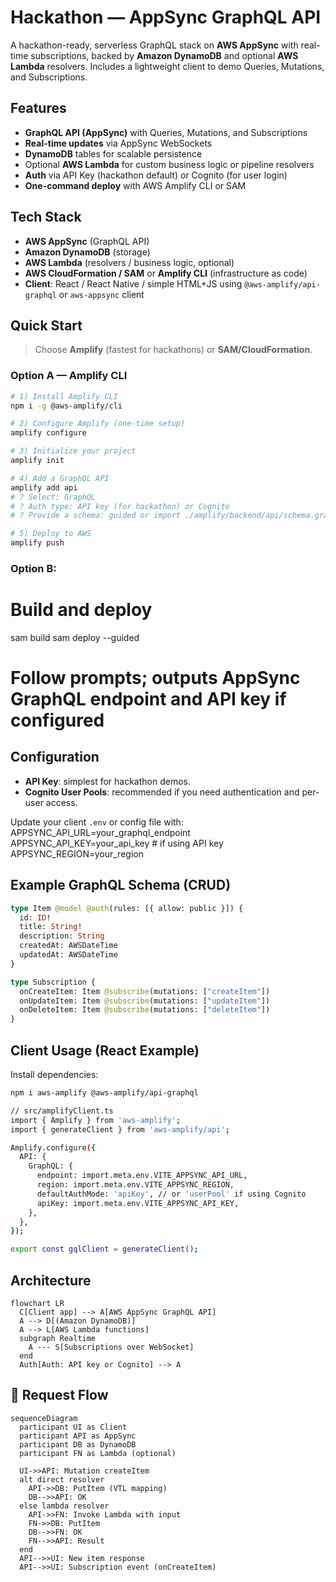 # Hackathon — AppSync GraphQL API 

A hackathon-ready, serverless GraphQL stack on **AWS AppSync** with real-time subscriptions, backed by **Amazon DynamoDB** and optional **AWS Lambda** resolvers. Includes a lightweight client to demo Queries, Mutations, and Subscriptions.

## Features

- **GraphQL API (AppSync)** with Queries, Mutations, and Subscriptions  
- **Real-time updates** via AppSync WebSockets  
- **DynamoDB** tables for scalable persistence  
- Optional **AWS Lambda** for custom business logic or pipeline resolvers  
- **Auth** via API Key (hackathon default) or Cognito (for user login)  
- **One-command deploy** with AWS Amplify CLI or SAM

## Tech Stack

- **AWS AppSync** (GraphQL API)  
- **Amazon DynamoDB** (storage)  
- **AWS Lambda** (resolvers / business logic, optional)  
- **AWS CloudFormation / SAM** or **Amplify CLI** (infrastructure as code)  
- **Client**: React / React Native / simple HTML+JS using `@aws-amplify/api-graphql` or `aws-appsync` client

## Quick Start

> Choose **Amplify** (fastest for hackathons) or **SAM/CloudFormation**.

### Option A — Amplify CLI

```bash
# 1) Install Amplify CLI
npm i -g @aws-amplify/cli

# 2) Configure Amplify (one-time setup)
amplify configure

# 3) Initialize your project
amplify init

# 4) Add a GraphQL API
amplify add api
# ? Select: GraphQL
# ? Auth type: API key (for hackathon) or Cognito
# ? Provide a schema: guided or import ./amplify/backend/api/schema.graphql

# 5) Deploy to AWS
amplify push
```

### Option B:
# Build and deploy
sam build
sam deploy --guided

# Follow prompts; outputs AppSync GraphQL endpoint and API key if configured

## Configuration

- **API Key**: simplest for hackathon demos.  
- **Cognito User Pools**: recommended if you need authentication and per-user access.

Update your client `.env` or config file with:
APPSYNC_API_URL=your_graphql_endpoint
APPSYNC_API_KEY=your_api_key # if using API key
APPSYNC_REGION=your_region

##  Example GraphQL Schema (CRUD)

```graphql
type Item @model @auth(rules: [{ allow: public }]) {
  id: ID!
  title: String!
  description: String
  createdAt: AWSDateTime
  updatedAt: AWSDateTime
}

type Subscription {
  onCreateItem: Item @subscribe(mutations: ["createItem"])
  onUpdateItem: Item @subscribe(mutations: ["updateItem"])
  onDeleteItem: Item @subscribe(mutations: ["deleteItem"])
}
```

##  Client Usage (React Example)

Install dependencies:
```bash
npm i aws-amplify @aws-amplify/api-graphql

// src/amplifyClient.ts
import { Amplify } from 'aws-amplify';
import { generateClient } from 'aws-amplify/api';

Amplify.configure({
  API: {
    GraphQL: {
      endpoint: import.meta.env.VITE_APPSYNC_API_URL,
      region: import.meta.env.VITE_APPSYNC_REGION,
      defaultAuthMode: 'apiKey', // or 'userPool' if using Cognito
      apiKey: import.meta.env.VITE_APPSYNC_API_KEY,
    },
  },
});

export const gqlClient = generateClient();


```
##  Architecture

```mermaid
flowchart LR
  C[Client app] --> A[AWS AppSync GraphQL API]
  A --> D[(Amazon DynamoDB)]
  A --> L[AWS Lambda functions]
  subgraph Realtime
    A --- S[Subscriptions over WebSocket]
  end
  Auth[Auth: API key or Cognito] --> A
```

## 🔄 Request Flow

```mermaid
sequenceDiagram
  participant UI as Client
  participant API as AppSync
  participant DB as DynamoDB
  participant FN as Lambda (optional)

  UI->>API: Mutation createItem
  alt direct resolver
    API->>DB: PutItem (VTL mapping)
    DB-->>API: OK
  else lambda resolver
    API->>FN: Invoke Lambda with input
    FN->>DB: PutItem
    DB-->>FN: OK
    FN-->>API: Result
  end
  API-->>UI: New item response
  API-->>UI: Subscription event (onCreateItem)
```


